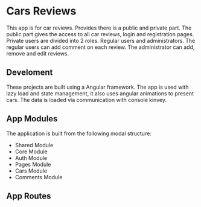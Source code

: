 # Cars Reviews

This app is for car reviews. Provides there is a public and private part. The public part gives the access to all car reviews, login and registration pages. Private users are divided into 2 roles. Regular users and administrators. The regular users can add comment on each review. The administrator can add, remove and edit reviews.

## Develoment

These projects are built using a Angular framework. The app is used with lazy load and state management, it also uses angular animations to present cars. The data is loaded via communication with console kinvey.

## App Modules

The application is built from the following modal structure:

- Shared Module
- Core Module
- Auth Module
- Pages Module
- Cars Module
- Comments Module

## App Routes
